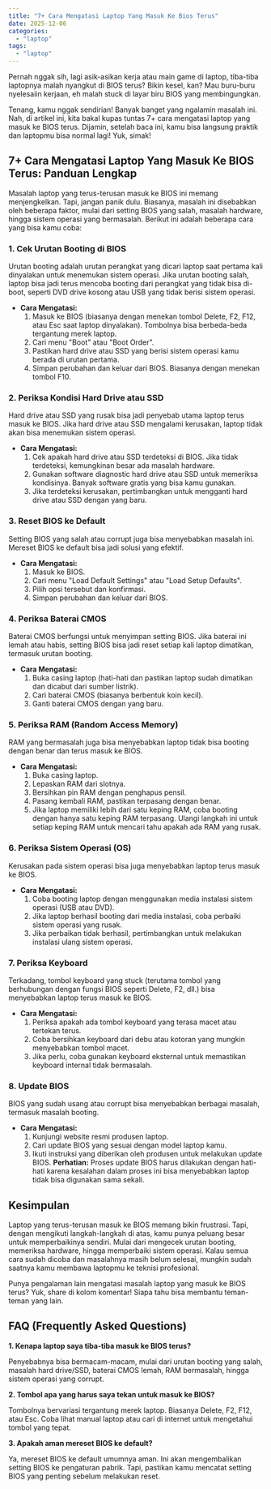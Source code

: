 ```yaml
---
title: "7+ Cara Mengatasi Laptop Yang Masuk Ke Bios Terus"
date: 2025-12-06
categories: 
  - "laptop"
tags: 
  - "laptop"
---
```


Pernah nggak sih, lagi asik-asikan kerja atau main game di laptop, tiba-tiba laptopnya malah nyangkut di BIOS terus? Bikin kesel, kan? Mau buru-buru nyelesaiin kerjaan, eh malah stuck di layar biru BIOS yang membingungkan.

Tenang, kamu nggak sendirian! Banyak banget yang ngalamin masalah ini. Nah, di artikel ini, kita bakal kupas tuntas 7+ cara mengatasi laptop yang masuk ke BIOS terus. Dijamin, setelah baca ini, kamu bisa langsung praktik dan laptopmu bisa normal lagi! Yuk, simak!

## 7+ Cara Mengatasi Laptop Yang Masuk Ke BIOS Terus: Panduan Lengkap

Masalah laptop yang terus-terusan masuk ke BIOS ini memang menjengkelkan. Tapi, jangan panik dulu. Biasanya, masalah ini disebabkan oleh beberapa faktor, mulai dari setting BIOS yang salah, masalah hardware, hingga sistem operasi yang bermasalah. Berikut ini adalah beberapa cara yang bisa kamu coba:

### 1\. Cek Urutan Booting di BIOS

Urutan booting adalah urutan perangkat yang dicari laptop saat pertama kali dinyalakan untuk menemukan sistem operasi. Jika urutan booting salah, laptop bisa jadi terus mencoba booting dari perangkat yang tidak bisa di-boot, seperti DVD drive kosong atau USB yang tidak berisi sistem operasi.

- **Cara Mengatasi:**
    1. Masuk ke BIOS (biasanya dengan menekan tombol Delete, F2, F12, atau Esc saat laptop dinyalakan). Tombolnya bisa berbeda-beda tergantung merek laptop.
    2. Cari menu "Boot" atau "Boot Order".
    3. Pastikan hard drive atau SSD yang berisi sistem operasi kamu berada di urutan pertama.
    4. Simpan perubahan dan keluar dari BIOS. Biasanya dengan menekan tombol F10.

### 2\. Periksa Kondisi Hard Drive atau SSD

Hard drive atau SSD yang rusak bisa jadi penyebab utama laptop terus masuk ke BIOS. Jika hard drive atau SSD mengalami kerusakan, laptop tidak akan bisa menemukan sistem operasi.

- **Cara Mengatasi:**
    1. Cek apakah hard drive atau SSD terdeteksi di BIOS. Jika tidak terdeteksi, kemungkinan besar ada masalah hardware.
    2. Gunakan software diagnostic hard drive atau SSD untuk memeriksa kondisinya. Banyak software gratis yang bisa kamu gunakan.
    3. Jika terdeteksi kerusakan, pertimbangkan untuk mengganti hard drive atau SSD dengan yang baru.

### 3\. Reset BIOS ke Default

Setting BIOS yang salah atau corrupt juga bisa menyebabkan masalah ini. Mereset BIOS ke default bisa jadi solusi yang efektif.

- **Cara Mengatasi:**
    1. Masuk ke BIOS.
    2. Cari menu "Load Default Settings" atau "Load Setup Defaults".
    3. Pilih opsi tersebut dan konfirmasi.
    4. Simpan perubahan dan keluar dari BIOS.

### 4\. Periksa Baterai CMOS

Baterai CMOS berfungsi untuk menyimpan setting BIOS. Jika baterai ini lemah atau habis, setting BIOS bisa jadi reset setiap kali laptop dimatikan, termasuk urutan booting.

- **Cara Mengatasi:**
    1. Buka casing laptop (hati-hati dan pastikan laptop sudah dimatikan dan dicabut dari sumber listrik).
    2. Cari baterai CMOS (biasanya berbentuk koin kecil).
    3. Ganti baterai CMOS dengan yang baru.

### 5\. Periksa RAM (Random Access Memory)

RAM yang bermasalah juga bisa menyebabkan laptop tidak bisa booting dengan benar dan terus masuk ke BIOS.

- **Cara Mengatasi:**
    1. Buka casing laptop.
    2. Lepaskan RAM dari slotnya.
    3. Bersihkan pin RAM dengan penghapus pensil.
    4. Pasang kembali RAM, pastikan terpasang dengan benar.
    5. Jika laptop memiliki lebih dari satu keping RAM, coba booting dengan hanya satu keping RAM terpasang. Ulangi langkah ini untuk setiap keping RAM untuk mencari tahu apakah ada RAM yang rusak.

### 6\. Periksa Sistem Operasi (OS)

Kerusakan pada sistem operasi bisa juga menyebabkan laptop terus masuk ke BIOS.

- **Cara Mengatasi:**
    1. Coba booting laptop dengan menggunakan media instalasi sistem operasi (USB atau DVD).
    2. Jika laptop berhasil booting dari media instalasi, coba perbaiki sistem operasi yang rusak.
    3. Jika perbaikan tidak berhasil, pertimbangkan untuk melakukan instalasi ulang sistem operasi.

### 7\. Periksa Keyboard

Terkadang, tombol keyboard yang stuck (terutama tombol yang berhubungan dengan fungsi BIOS seperti Delete, F2, dll.) bisa menyebabkan laptop terus masuk ke BIOS.

- **Cara Mengatasi:**
    1. Periksa apakah ada tombol keyboard yang terasa macet atau tertekan terus.
    2. Coba bersihkan keyboard dari debu atau kotoran yang mungkin menyebabkan tombol macet.
    3. Jika perlu, coba gunakan keyboard eksternal untuk memastikan keyboard internal tidak bermasalah.

### 8\. Update BIOS

BIOS yang sudah usang atau corrupt bisa menyebabkan berbagai masalah, termasuk masalah booting.

- **Cara Mengatasi:**
    1. Kunjungi website resmi produsen laptop.
    2. Cari update BIOS yang sesuai dengan model laptop kamu.
    3. Ikuti instruksi yang diberikan oleh produsen untuk melakukan update BIOS. **Perhatian:** Proses update BIOS harus dilakukan dengan hati-hati karena kesalahan dalam proses ini bisa menyebabkan laptop tidak bisa digunakan sama sekali.

## Kesimpulan

Laptop yang terus-terusan masuk ke BIOS memang bikin frustrasi. Tapi, dengan mengikuti langkah-langkah di atas, kamu punya peluang besar untuk memperbaikinya sendiri. Mulai dari mengecek urutan booting, memeriksa hardware, hingga memperbaiki sistem operasi. Kalau semua cara sudah dicoba dan masalahnya masih belum selesai, mungkin sudah saatnya kamu membawa laptopmu ke teknisi profesional.

Punya pengalaman lain mengatasi masalah laptop yang masuk ke BIOS terus? Yuk, share di kolom komentar! Siapa tahu bisa membantu teman-teman yang lain.

## FAQ (Frequently Asked Questions)

**1\. Kenapa laptop saya tiba-tiba masuk ke BIOS terus?**

Penyebabnya bisa bermacam-macam, mulai dari urutan booting yang salah, masalah hard drive/SSD, baterai CMOS lemah, RAM bermasalah, hingga sistem operasi yang corrupt.

**2\. Tombol apa yang harus saya tekan untuk masuk ke BIOS?**

Tombolnya bervariasi tergantung merek laptop. Biasanya Delete, F2, F12, atau Esc. Coba lihat manual laptop atau cari di internet untuk mengetahui tombol yang tepat.

**3\. Apakah aman mereset BIOS ke default?**

Ya, mereset BIOS ke default umumnya aman. Ini akan mengembalikan setting BIOS ke pengaturan pabrik. Tapi, pastikan kamu mencatat setting BIOS yang penting sebelum melakukan reset.
